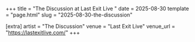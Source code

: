 +++
title = "The Discussion at Last Exit Live "
date = 2025-08-30
template = "page.html"
slug = "2025-08-30-the-discussion"

[extra]
artist = "The Discussion"
venue = "Last Exit Live"
venue_url = "https://lastexitlive.com/"
+++
